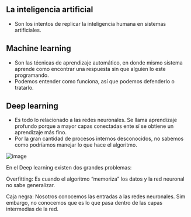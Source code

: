 
## La inteligencia artificial

- Son los intentos de replicar la inteligencia humana en sistemas artificiales.

## Machine learning

- Son las técnicas de aprendizaje automático, en donde mismo sistema aprende como encontrar una respuesta sin que alguien lo este programando.
- Podemos entender como funciona, así que podemos defenderlo o tratarlo.

## Deep learning

- Es todo lo relacionado a las redes neuronales. Se llama aprendizaje profundo porque a mayor capas conectadas ente sí se obtiene un aprendizaje más fino.
- Por la gran cantidad de procesos internos desconocidos, no sabemos como podríamos manejar lo que hace el algoritmo.

![image](https://user-images.githubusercontent.com/105569600/217381698-e0d5ef7c-cf3c-4996-8558-10d7d931e465.png)


En el Deep learning existen dos grandes problemas:

Overfitting: Es cuando el algoritmo “memoriza” los datos y la red neuronal no sabe generalizar.

Caja negra: Nosotros conocemos las entradas a las redes neuronales. Sim embargo, no conocemos que es lo que pasa dentro de las capas intermedias de la red.
